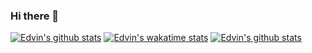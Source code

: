 ### Hi there 👋

 [![Edvin's github stats](https://github-readme-stats.vercel.app/api?username=edvinmegantara9&count_private=true&show_icons=true&theme=tokyonight&layout=compact)](https://github-readme-stats.vercel.app/api?username=edvinmegantara9&count_private=true&show_icons=true&theme=tokyonight&layout=compact)
[![Edvin's wakatime stats](https://github-readme-stats.vercel.app/api/wakatime?username=edvinmegantara9&theme=tokyonight)](https://github-readme-stats.vercel.app/api/wakatime?username=edvinmegantara9&theme=tokyonights)
 [![Edvin's github stats](https://github-readme-stats.vercel.app/api/top-langs/?username=edvinmegantara9&count_private=true&theme=tokyonight&layout=compact)](https://github-readme-stats.vercel.app/api/top-langs/?username=edvinmegantara9&count_private=true&theme=tokyonight&layout=compact)

 <!-- 
**edvinmegantara9/edvinmegantara9** is a ✨ _special_ ✨ repository because its `README.md` (this file) appears on your GitHub profile.

Here are some ideas to get you started: 

- 🔭 I’m currently working on ...
- 🌱 I’m currently learning ..
- 👯 I’m looking to collaborate on ...
- 🤔 I’m looking for help with ...
- 💬 Ask me about ...
- 📫 How to reach me: ...
- 😄 Pronouns: ...
- ⚡ Fun fact: ...
--!>
